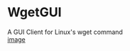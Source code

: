 # WgetGUI
A GUI Client for Linux's wget command
<br>
[image](https://user-images.githubusercontent.com/66333305/174488992-22d8a81c-5f11-4822-a78a-af1cd6b8dd37.png)
